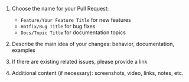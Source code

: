 1. Choose the name for your Pull Request:
    * `Feature/Your Feature Title` for new features
    * `Hotfix/Bug Title` for bug fixes
    * `Docs/Topic Title` for documentation topics

2. Describe the main idea of your changes: behavior, documentation, examples

3. If there are existing related issues, please provide a link

4. Additional content (if necessary): screenshots, video, links, notes, etc.
